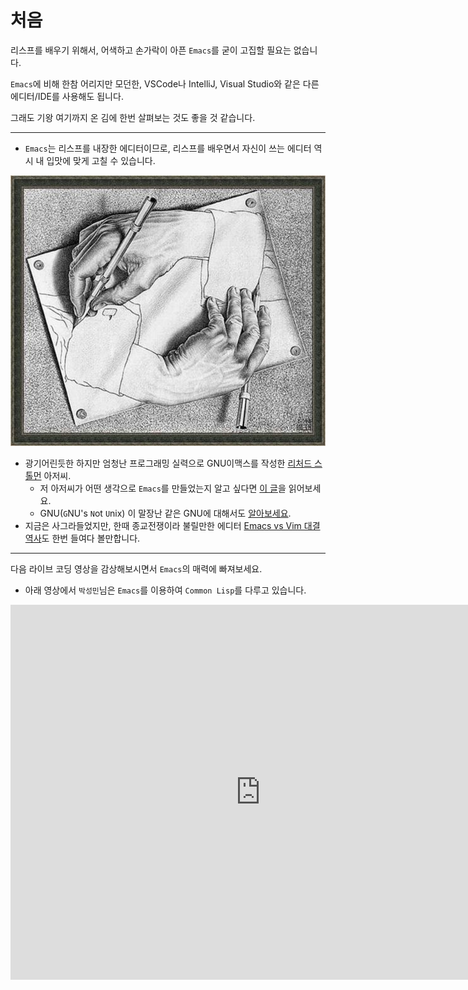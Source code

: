 # 처음

리스프를 배우기 위해서, 어색하고 손가락이 아픈 `Emacs`를 굳이 고집할 필요는 없습니다.

`Emacs`에 비해 한참 어리지만 모던한, VSCode나 IntelliJ, Visual Studio와 같은 다른 에디터/IDE를 사용해도 됩니다.

그래도 기왕 여기까지 온 김에 한번 살펴보는 것도 좋을 것 같습니다.

------

- `Emacs`는 리스프를 내장한 에디터이므로, 리스프를 배우면서 자신이 쓰는 에디터 역시 내 입맛에 맞게 고칠 수 있습니다.

![Drawing Hands](res/drawing_hands.jpg)

- 광기어린듯한 하지만 엄청난 프로그래밍 실력으로 GNU이맥스를 작성한 [리처드 스톨먼](https://ko.wikipedia.org/wiki/리처드_스톨먼) 아저씨.
  - 저 아저씨가 어떤 생각으로 `Emacs`를 만들었는지 알고 싶다면 [이 글](https://www.gnu.org/gnu/rms-lisp.html)을 읽어보세요.
  - GNU(`G`NU's `N`ot `U`nix) 이 말장난 같은 GNU에 대해서도 [알아보세요](https://www.gnu.org/).
- 지금은 사그라들었지만, 한때 종교전쟁이라 불릴만한 에디터 [Emacs vs Vim 대결 역사](https://en.wikipedia.org/wiki/Editor_war)도 한번 들여다 볼만합니다.

------

다음 라이브 코딩 영상을 감상해보시면서 `Emacs`의 매력에 빠져보세요.

- 아래 영상에서 `박성민`님은 `Emacs`를 이용하여 `Common Lisp`를 다루고 있습니다.

<iframe width="800" height="600" src="https://www.youtube.com/embed/PqwuIfl-G1w?si=7lpcc1FphHXuo_d8" title="YouTube video player" frameborder="0" allow="accelerometer; autoplay; clipboard-write; encrypted-media; gyroscope; picture-in-picture; web-share" allowfullscreen></iframe>